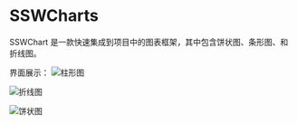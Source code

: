# SSWCharts
SSWChart 是一款快速集成到项目中的图表框架，其中包含饼状图、条形图、和折线图。

界面展示：
![柱形图](https://raw.githubusercontent.com/wsslxt/SSWCharts/master/images/barChart.png)


![折线图](https://raw.githubusercontent.com/wsslxt/SSWCharts/master/images/lineChart.png)


![饼状图](https://raw.githubusercontent.com/wsslxt/SSWCharts/master/images/pieChart.png)
